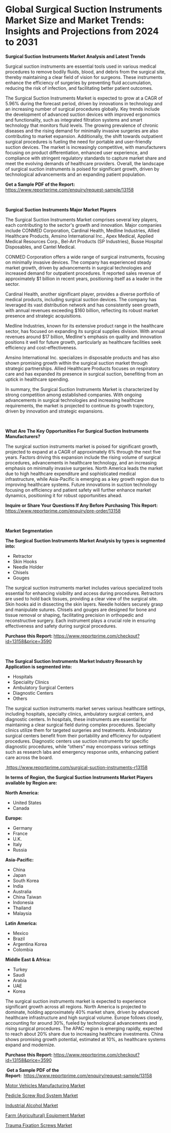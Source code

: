 <p><h1>Global Surgical Suction Instruments Market Size and Market Trends: Insights and Projections from 2024 to 2031</h1></p><p><strong>Surgical Suction Instruments Market Analysis and Latest Trends</strong></p>
<p><p>Surgical suction instruments are essential tools used in various medical procedures to remove bodily fluids, blood, and debris from the surgical site, thereby maintaining a clear field of vision for surgeons. These instruments enhance the efficiency of surgeries by preventing fluid accumulation, reducing the risk of infection, and facilitating better patient outcomes.</p><p>The Surgical Suction Instruments Market is expected to grow at a CAGR of 5.96% during the forecast period, driven by innovations in technology and an increasing number of surgical procedures globally. Key trends include the development of advanced suction devices with improved ergonomics and functionality, such as integrated filtration systems and smart technology that monitors fluid levels. The growing prevalence of chronic diseases and the rising demand for minimally invasive surgeries are also contributing to market expansion. Additionally, the shift towards outpatient surgical procedures is fueling the need for portable and user-friendly suction devices. The market is increasingly competitive, with manufacturers focusing on product differentiation, enhanced user experience, and compliance with stringent regulatory standards to capture market share and meet the evolving demands of healthcare providers. Overall, the landscape of surgical suction instruments is poised for significant growth, driven by technological advancements and an expanding patient population.</p></p>
<p><strong>Get a Sample PDF of the Report:&nbsp;</strong> <a href="https://www.reportprime.com/enquiry/request-sample/13158">https://www.reportprime.com/enquiry/request-sample/13158</a></p>
<p>&nbsp;</p>
<p><strong>Surgical Suction Instruments Major Market Players</strong></p>
<p><p>The Surgical Suction Instruments Market comprises several key players, each contributing to the sector's growth and innovation. Major companies include CONMED Corporation, Cardinal Health, Medline Industries, Allied Healthcare Products, Amsino International Inc., Apex Medical, Applied Medical Resources Corp., Bel-Art Products (SP Industries), Busse Hospital Disposables, and Cantel Medical. </p><p>CONMED Corporation offers a wide range of surgical instruments, focusing on minimally invasive devices. The company has experienced steady market growth, driven by advancements in surgical technologies and increased demand for outpatient procedures. It reported sales revenue of approximately $1 billion in recent years, positioning itself as a leader in the sector.</p><p>Cardinal Health, another significant player, provides a diverse portfolio of medical products, including surgical suction devices. The company has leveraged its vast distribution network and has consistently seen growth, with annual revenues exceeding $160 billion, reflecting its robust market presence and strategic acquisitions.</p><p>Medline Industries, known for its extensive product range in the healthcare sector, has focused on expanding its surgical supplies division. With annual revenues around $17 billion, Medline's emphasis on quality and innovation positions it well for future growth, particularly as healthcare facilities seek efficiency and cost-effectiveness.</p><p>Amsino International Inc. specializes in disposable products and has also shown promising growth within the surgical suction market through strategic partnerships. Allied Healthcare Products focuses on respiratory care and has expanded its presence in surgical suction, benefiting from an uptick in healthcare spending.</p><p>In summary, the Surgical Suction Instruments Market is characterized by strong competition among established companies. With ongoing advancements in surgical technologies and increasing healthcare requirements, the market is projected to continue its growth trajectory, driven by innovation and strategic expansions.</p></p>
<p>&nbsp;</p>
<p><strong>What Are The Key Opportunities For Surgical Suction Instruments Manufacturers?</strong></p>
<p><p>The surgical suction instruments market is poised for significant growth, projected to expand at a CAGR of approximately 6% through the next five years. Factors driving this expansion include the rising volume of surgical procedures, advancements in healthcare technology, and an increasing emphasis on minimally invasive surgeries. North America leads the market due to high healthcare expenditure and sophisticated medical infrastructure, while Asia-Pacific is emerging as a key growth region due to improving healthcare systems. Future innovations in suction technology focusing on efficiency and patient safety will further enhance market dynamics, positioning it for robust opportunities ahead.</p></p>
<p><strong>Inquire or Share Your Questions If Any Before Purchasing This Report:</strong> <a href="https://www.reportprime.com/enquiry/pre-order/13158">https://www.reportprime.com/enquiry/pre-order/13158</a></p>
<p>&nbsp;</p>
<p><strong>Market Segmentation</strong></p>
<p><strong>The Surgical Suction Instruments Market Analysis by types is segmented into:</strong></p>
<p><ul><li>Retractor</li><li>Skin Hooks</li><li>Needle Holder</li><li>Chisels</li><li>Gouges</li></ul></p>
<p><p>The surgical suction instruments market includes various specialized tools essential for enhancing visibility and access during procedures. Retractors are used to hold back tissues, providing a clear view of the surgical site. Skin hooks aid in dissecting the skin layers. Needle holders securely grasp and manipulate sutures. Chisels and gouges are designed for bone and tissue removal or shaping, facilitating precision in orthopedic and reconstructive surgery. Each instrument plays a crucial role in ensuring effectiveness and safety during surgical procedures.</p></p>
<p><strong>Purchase this Report:&nbsp;</strong><a href="https://www.reportprime.com/checkout?id=13158&price=3590">https://www.reportprime.com/checkout?id=13158&price=3590</a></p>
<p>&nbsp;</p>
<p><strong>The Surgical Suction Instruments Market Industry Research by Application is segmented into:</strong></p>
<p><ul><li>Hospitals</li><li>Speciality Clinics</li><li>Ambulatory Surgical Centers</li><li>Diagnostic Centers</li><li>Others</li></ul></p>
<p><p>The surgical suction instruments market serves various healthcare settings, including hospitals, specialty clinics, ambulatory surgical centers, and diagnostic centers. In hospitals, these instruments are essential for maintaining a clear surgical field during complex procedures. Specialty clinics utilize them for targeted surgeries and treatments. Ambulatory surgical centers benefit from their portability and efficiency for outpatient procedures. Diagnostic centers use suction instruments for specific diagnostic procedures, while “others” may encompass various settings such as research labs and emergency response units, enhancing patient care across the board.</p></p>
<p><a href="https://www.reportprime.com/surgical-suction-instruments-r13158">&nbsp;https://www.reportprime.com/surgical-suction-instruments-r13158</a></p>
<p><strong>In terms of Region, the Surgical Suction Instruments Market Players available by Region are:</strong></p>
<p>
    <p> <strong> North America: </strong>
        <ul>
            <li>United States</li>
            <li>Canada</li>
        </ul>
        </p> 
    <p> <strong> Europe: </strong>
        <ul>
            <li>Germany</li>
            <li>France</li>
            <li>U.K.</li>
            <li>Italy</li>
            <li>Russia</li>
        </ul>
        </p> 
    <p> <strong> Asia-Pacific: </strong>
        <ul>
            <li>China</li>
            <li>Japan</li>
            <li>South Korea</li>
            <li>India</li>
            <li>Australia</li>
            <li>China Taiwan</li>
            <li>Indonesia</li>
            <li>Thailand</li>
            <li>Malaysia</li>
        </ul>
        </p> 
    <p> <strong> Latin America: </strong>
        <ul>
            <li>Mexico</li>
            <li>Brazil</li>
            <li>Argentina Korea</li>
            <li>Colombia</li>
        </ul>
        </p> 
    <p> <strong> Middle East & Africa: </strong>
        <ul>
            <li>Turkey</li>
            <li>Saudi</li>
            <li>Arabia</li>
            <li>UAE</li>
            <li>Korea</li>
        </ul>
    </p>
    </p>
<p><p>The surgical suction instruments market is expected to experience significant growth across all regions. North America is projected to dominate, holding approximately 40% market share, driven by advanced healthcare infrastructure and high surgical volume. Europe follows closely, accounting for around 30%, fueled by technological advancements and rising surgical procedures. The APAC region is emerging rapidly, expected to reach about 20% share due to increasing healthcare investments. China shows promising growth potential, estimated at 10%, as healthcare systems expand and modernize.</p></p>
<p><strong>Purchase this Report: </strong><a href="https://www.reportprime.com/checkout?id=13158&price=3590">https://www.reportprime.com/checkout?id=13158&price=3590</a></p>
<p>&nbsp;<strong>Get a Sample PDF of the Report:&nbsp;&nbsp;</strong><a href="https://www.reportprime.com/enquiry/request-sample/13158">https://www.reportprime.com/enquiry/request-sample/13158</a></p>
<p><strong></strong></p>
<p><p><a href="https://medium.com/@ruth.macdonald08580/global-market-pulse-trends-and-growth-analysis-in-motor-vehicles-manufacturing-market-forecasted-2bf8b3dff98c">Motor Vehicles Manufacturing Market</a></p><p><a href="https://issuu.com/reportprime-2/docs/pedicle-screw-rod-system-market-siz_06d4a5b96a4f97">Pedicle Screw Rod System Market</a></p><p><a href="https://www.linkedin.com/pulse/industrial-alcohol-market-size-growth-trends-statistics-forecasts-j2oxf?trackingId=RIvSrY2bQEiboRJJH2Od1A%3D%3D">Industrial Alcohol Market</a></p><p><a href="https://medium.com/@denisewilsogdn64/farm-agricultural-equipment-market-a-global-and-regional-analysis-focus-on-region-60c60c648ffc">Farm (Agricultural) Equipment Market</a></p><p><a href="https://issuu.com/reportprime-2/docs/trauma-fixation-screws-market-size-_3a6490368c405b">Trauma Fixation Screws Market</a></p></p>